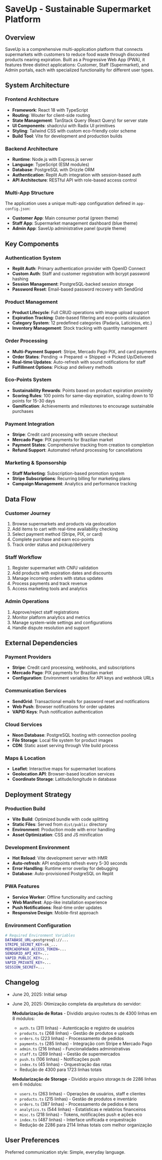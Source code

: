 # SaveUp - Sustainable Supermarket Platform

## Overview

SaveUp is a comprehensive multi-application platform that connects supermarkets with customers to reduce food waste through discounted products nearing expiration. Built as a Progressive Web App (PWA), it features three distinct applications: Customer, Staff (Supermarket), and Admin portals, each with specialized functionality for different user types.

## System Architecture

### Frontend Architecture
- **Framework**: React 18 with TypeScript
- **Routing**: Wouter for client-side routing
- **State Management**: TanStack Query (React Query) for server state
- **UI Components**: shadcn/ui with Radix UI primitives
- **Styling**: Tailwind CSS with custom eco-friendly color scheme
- **Build Tool**: Vite for development and production builds

### Backend Architecture
- **Runtime**: Node.js with Express.js server
- **Language**: TypeScript (ESM modules)
- **Database**: PostgreSQL with Drizzle ORM
- **Authentication**: Replit Auth integration with session-based auth
- **API Architecture**: RESTful API with role-based access control

### Multi-App Structure
The application uses a unique multi-app configuration defined in `app-config.json`:
- **Customer App**: Main consumer portal (green theme)
- **Staff App**: Supermarket management dashboard (blue theme)  
- **Admin App**: SaveUp administrative panel (purple theme)

## Key Components

### Authentication System
- **Replit Auth**: Primary authentication provider with OpenID Connect
- **Custom Auth**: Staff and customer registration with bcrypt password hashing
- **Session Management**: PostgreSQL-backed session storage
- **Password Reset**: Email-based password recovery with SendGrid

### Product Management
- **Product Lifecycle**: Full CRUD operations with image upload support
- **Expiration Tracking**: Date-based filtering and eco-points calculation
- **Category System**: 12 predefined categories (Padaria, Laticínios, etc.)
- **Inventory Management**: Stock tracking with quantity management

### Order Processing
- **Multi-Payment Support**: Stripe, Mercado Pago PIX, and card payments
- **Order States**: Pending → Prepared → Shipped → Picked Up/Delivered
- **Real-time Updates**: Auto-refresh with sound notifications for staff
- **Fulfillment Options**: Pickup and delivery methods

### Eco-Points System
- **Sustainability Rewards**: Points based on product expiration proximity
- **Scoring Rules**: 100 points for same-day expiration, scaling down to 10 points for 15-30 days
- **Gamification**: Achievements and milestones to encourage sustainable purchases

### Payment Integration
- **Stripe**: Credit card processing with secure checkout
- **Mercado Pago**: PIX payments for Brazilian market
- **Payment States**: Comprehensive tracking from creation to completion
- **Refund Support**: Automated refund processing for cancellations

### Marketing & Sponsorship
- **Staff Marketing**: Subscription-based promotion system
- **Stripe Subscriptions**: Recurring billing for marketing plans
- **Campaign Management**: Analytics and performance tracking

## Data Flow

### Customer Journey
1. Browse supermarkets and products via geolocation
2. Add items to cart with real-time availability checking
3. Select payment method (Stripe, PIX, or card)
4. Complete purchase and earn eco-points
5. Track order status and pickup/delivery

### Staff Workflow
1. Register supermarket with CNPJ validation
2. Add products with expiration dates and discounts
3. Manage incoming orders with status updates
4. Process payments and track revenue
5. Access marketing tools and analytics

### Admin Operations
1. Approve/reject staff registrations
2. Monitor platform analytics and metrics
3. Manage system-wide settings and configurations
4. Handle dispute resolution and support

## External Dependencies

### Payment Providers
- **Stripe**: Credit card processing, webhooks, and subscriptions
- **Mercado Pago**: PIX payments for Brazilian market
- **Configuration**: Environment variables for API keys and webhook URLs

### Communication Services
- **SendGrid**: Transactional emails for password reset and notifications
- **Web Push**: Browser notifications for order updates
- **VAPID Keys**: Push notification authentication

### Cloud Services
- **Neon Database**: PostgreSQL hosting with connection pooling
- **File Storage**: Local file system for product images
- **CDN**: Static asset serving through Vite build process

### Maps & Location
- **Leaflet**: Interactive maps for supermarket locations
- **Geolocation API**: Browser-based location services
- **Coordinate Storage**: Latitude/longitude in database

## Deployment Strategy

### Production Build
- **Vite Build**: Optimized bundle with code splitting
- **Static Files**: Served from `dist/public` directory
- **Environment**: Production mode with error handling
- **Asset Optimization**: CSS and JS minification

### Development Environment
- **Hot Reload**: Vite development server with HMR
- **Auto-refresh**: API endpoints refresh every 5-30 seconds
- **Error Handling**: Runtime error overlay for debugging
- **Database**: Auto-provisioned PostgreSQL on Replit

### PWA Features
- **Service Worker**: Offline functionality and caching
- **Web Manifest**: App-like installation experience
- **Push Notifications**: Real-time order updates
- **Responsive Design**: Mobile-first approach

### Environment Configuration
```bash
# Required Environment Variables
DATABASE_URL=postgresql://...
STRIPE_SECRET_KEY=sk_...
MERCADOPAGO_ACCESS_TOKEN=...
SENDGRID_API_KEY=...
VAPID_PUBLIC_KEY=...
VAPID_PRIVATE_KEY=...
SESSION_SECRET=...
```

## Changelog

- June 20, 2025: Initial setup
- June 20, 2025: Otimização completa da arquitetura do servidor:
  
  **Modularização de Rotas** - Dividido arquivo routes.ts de 4300 linhas em 8 módulos:
  - `auth.ts` (311 linhas) - Autenticação e registro de usuários
  - `products.ts` (268 linhas) - Gestão de produtos e uploads
  - `orders.ts` (223 linhas) - Processamento de pedidos
  - `payments.ts` (285 linhas) - Integração com Stripe e Mercado Pago
  - `admin.ts` (216 linhas) - Funcionalidades administrativas
  - `staff.ts` (269 linhas) - Gestão de supermercados
  - `push.ts` (106 linhas) - Notificações push
  - `index.ts` (45 linhas) - Orquestração das rotas
  - Redução de 4300 para 1723 linhas totais
  
  **Modularização de Storage** - Dividido arquivo storage.ts de 2286 linhas em 6 módulos:
  - `users.ts` (263 linhas) - Operações de usuários, staff e clientes
  - `products.ts` (215 linhas) - Gestão de produtos e inventário
  - `orders.ts` (387 linhas) - Processamento de pedidos e itens
  - `analytics.ts` (544 linhas) - Estatísticas e relatórios financeiros
  - `misc.ts` (218 linhas) - Tokens, notificações push e ações eco
  - `index.ts` (487 linhas) - Interface unificada e orquestração
  - Redução de 2286 para 2114 linhas totais com melhor organização

## User Preferences

Preferred communication style: Simple, everyday language.